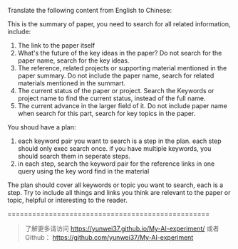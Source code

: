 Translate the following content from English to Chinese:

This is the summary of paper, you need to search for all related information, include:

1. The link to the paper itself
2. What's the future of the key ideas in the paper? Do not search for the paper name, search for the key ideas.
2. The reference, related projects or supporting material mentioned in the paper summary. Do not include the paper name, search for related materials mentioned in the summart.
3. The current status of the paper or project. Search the Keywords or project name to find the current status, instead of the full name.
4. The current advance in the larger field of it. Do not include paper name when search for this part, search for key topics in the paper.

You shoud have a plan:

1. each keyword pair you want to search is a step in the plan. each step should only exec search once. if you have multiple keywords, you should search them in seperate steps.
2. in each step, search the keyword pair for the reference links in one query using the key word find in the material

The plan should cover all keywords or topic you want to search, each is a step. Try to include all things and links you think 
are relevant to the paper or topic, helpful or interesting to the reader.

=================================================


> 了解更多请访问 <https://yunwei37.github.io/My-AI-experiment/> 或者 Github： <https://github.com/yunwei37/My-AI-experiment>
